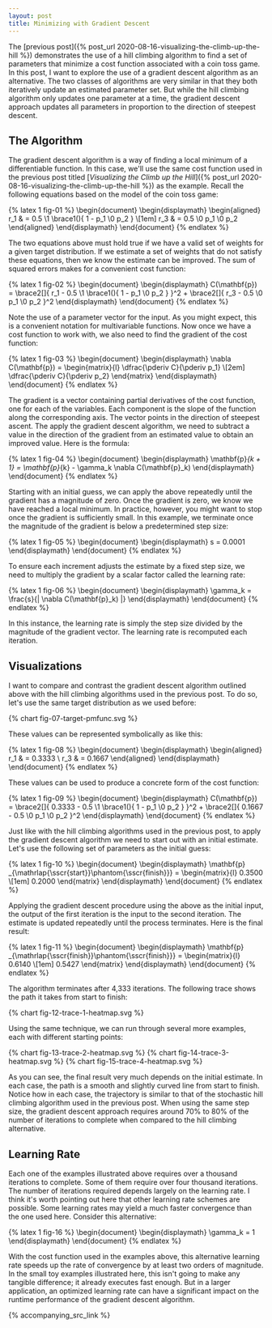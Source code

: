 ```yaml
---
layout: post
title: Minimizing with Gradient Descent
---
```


The [previous post]({% post_url 2020-08-16-visualizing-the-climb-up-the-hill %}) demonstrates the use of a hill climbing algorithm to find a set of parameters that minimize a cost function associated with a coin toss game. In this post, I want to explore the use of a gradient descent algorithm as an alternative. The two classes of algorithms are very similar in that they both iteratively update an estimated parameter set. But while the hill climbing algorithm only updates one parameter at a time, the gradient descent approach updates all parameters in proportion to the direction of steepest descent.

<!--excerpt-->

## The Algorithm

The gradient descent algorithm is a way of finding a local minimum of a differentiable function. In this case, we'll use the same cost function used in the previous post titled [*Visualizing the Climb up the Hill*]({% post_url 2020-08-16-visualizing-the-climb-up-the-hill %}) as the example. Recall the following equations based on the model of the coin toss game:

{% latex 1 fig-01 %}
    \begin{document}
    \begin{displaymath}
    \begin{aligned}
    r_1 & = 0.5 \1 \brace1(){ 1 - p_1 \0 p_2 }
    \\[1em]
    r_3 & = 0.5 \0 p_1 \0 p_2
    \end{aligned}
    \end{displaymath}
    \end{document}
{% endlatex %}

The two equations above must hold true if we have a valid set of weights for a given target distribution. If we estimate a set of weights that do not satisfy these equations, then we know the estimate can be improved. The sum of squared errors makes for a convenient cost function:

{% latex 1 fig-02 %}
    \begin{document}
    \begin{displaymath}
    C(\mathbf{p})
    =
    \brace2[]{ r_1 - 0.5 \1 \brace1(){ 1 - p_1 \0 p_2 } }^2
    +
    \brace2[]{ r_3 - 0.5 \0 p_1 \0 p_2 }^2
    \end{displaymath}
    \end{document}
{% endlatex %}

Note the use of a parameter vector for the input. As you might expect, this is a convenient notation for multivariable functions. Now once we have a cost function to work with, we also need to find the gradient of the cost function:

{% latex 1 fig-03 %}
    \begin{document}
    \begin{displaymath}
    \nabla C(\mathbf{p})
    =
    \begin{matrix}{l}
    \dfrac{\pderiv C}{\pderiv p_1}
    \\[2em]
    \dfrac{\pderiv C}{\pderiv p_2}
    \end{matrix}
    \end{displaymath}
    \end{document}
{% endlatex %}

The gradient is a vector containing partial derivatives of the cost function, one for each of the variables. Each component is the slope of the function along the corresponding axis. The vector points in the direction of steepest ascent. The apply the gradient descent algorithm, we need to subtract a value in the direction of the gradient from an estimated value to obtain an improved value. Here is the formula:

{% latex 1 fig-04 %}
    \begin{document}
    \begin{displaymath}
    \mathbf{p}_{k + 1} = \mathbf{p}_{k} - \gamma_k \nabla C(\mathbf{p}_k)
    \end{displaymath}
    \end{document}
{% endlatex %}

Starting with an initial guess, we can apply the above repeatedly until the gradient has a magnitude of zero. Once the gradient is zero, we know we have reached a local minimum. In practice, however, you might want to stop once the gradient is sufficiently small. In this example, we terminate once the magnitude of the gradient is below a predetermined step size:

{% latex 1 fig-05 %}
    \begin{document}
    \begin{displaymath}
    s = 0.0001
    \end{displaymath}
    \end{document}
{% endlatex %}

To ensure each increment adjusts the estimate by a fixed step size, we need to multiply the gradient by a scalar factor called the learning rate:

{% latex 1 fig-06 %}
    \begin{document}
    \begin{displaymath}
    \gamma_k = \frac{s}{\| \nabla C(\mathbf{p}_k) \|}
    \end{displaymath}
    \end{document}
{% endlatex %}

In this instance, the learning rate is simply the step size divided by the magnitude of the gradient vector. The learning rate is recomputed each iteration.

## Visualizations

I want to compare and contrast the gradient descent algorithm outlined above with the hill climbing algorithms used in the previous post. To do so, let's use the same target distribution as we used before:

{% chart fig-07-target-pmfunc.svg %}

These values can be represented symbolically as like this:

{% latex 1 fig-08 %}
    \begin{document}
    \begin{displaymath}
    \begin{aligned}
    r_1 & = 0.3333
    \\
    r_3 & = 0.1667
    \end{aligned}
    \end{displaymath}
    \end{document}
{% endlatex %}

These values can be used to produce a concrete form of the cost function:

{% latex 1 fig-09 %}
    \begin{document}
    \begin{displaymath}
    C(\mathbf{p})
    =
    \brace2[]{ 0.3333 - 0.5 \1 \brace1(){ 1 - p_1 \0 p_2 } }^2
    +
    \brace2[]{ 0.1667 - 0.5 \0 p_1 \0 p_2 }^2
    \end{displaymath}
    \end{document}
{% endlatex %}

Just like with the hill climbing algorithms used in the previous post, to apply the gradient descent algorithm we need to start out with an initial estimate. Let's use the following set of parameters as the initial guess:

{% latex 1 fig-10 %}
    \begin{document}
    \begin{displaymath}
    \mathbf{p}
    _{\mathrlap{\sscr{start}}\phantom{\sscr{finish}}}
    =
    \begin{matrix}{l}
    0.3500
    \\[1em]
    0.2000
    \end{matrix}
    \end{displaymath}
    \end{document}
{% endlatex %}

Applying the gradient descent procedure using the above as the initial input, the output of the first iteration is the input to the second iteration. The estimate is updated repeatedly until the process terminates. Here is the final result:

{% latex 1 fig-11 %}
    \begin{document}
    \begin{displaymath}
    \mathbf{p}
    _{\mathrlap{\sscr{finish}}\phantom{\sscr{finish}}}
    =
    \begin{matrix}{l}
    0.6140
    \\[1em]
    0.5427
    \end{matrix}
    \end{displaymath}
    \end{document}
{% endlatex %}

The algorithm terminates after 4,333 iterations. The following trace shows the path it takes from start to finish:

{% chart fig-12-trace-1-heatmap.svg %}

Using the same technique, we can run through several more examples, each with different starting points:

{% chart fig-13-trace-2-heatmap.svg %}
{% chart fig-14-trace-3-heatmap.svg %}
{% chart fig-15-trace-4-heatmap.svg %}

As you can see, the final result very much depends on the initial estimate. In each case, the path is a smooth and slightly curved line from start to finish. Notice how in each case, the trajectory is similar to that of the stochastic hill climbing algorithm used in the previous post. When using the same step size, the gradient descent approach requires around 70% to 80% of the number of iterations to complete when compared to the hill climbing alternative.

## Learning Rate

Each one of the examples illustrated above requires over a thousand iterations to complete. Some of them require over four thousand iterations. The number of iterations required depends largely on the learning rate. I think it's worth pointing out here that other learning rate schemes are possible. Some learning rates may yield a much faster convergence than the one used here. Consider this alternative:

{% latex 1 fig-16 %}
    \begin{document}
    \begin{displaymath}
    \gamma_k = 1
    \end{displaymath}
    \end{document}
{% endlatex %}

With the cost function used in the examples above, this alternative learning rate speeds up the rate of convergence by at least two orders of magnitude. In the small toy examples illustrated here, this isn't going to make any tangible difference; it already executes fast enough. But in a larger application, an optimized learning rate can have a significant impact on the runtime performance of the gradient descent algorithm.

{% accompanying_src_link %}
